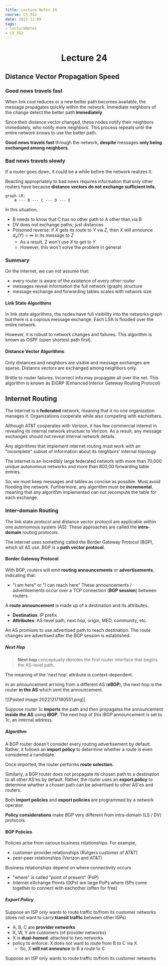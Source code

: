 ```yaml
---
title: Lecture Notes 24
course: CS_352
date: 2022-12-09
tags: 
- lectureNotes
- CS_352
---
```


<center><h1>Lecture 24</h1></center>

## Distance Vector Propagation Speed

### Good news travels fast
When link cost reduces or a new better path becomes available, the message propagates quickly within the network. Immediate neighbors of the change detect the better path **immediately**.

Since their distance vector changed, these nodes notify their neighbors immediately, who notify more neighbors. This process repeats until the entire network knows to use the better path.

**Good news travels fast** through the network, **despite** messages **only being exchanged among neighbors**.

### Bad news travels slowly
If a router goes down, it could be a while before the network realizes it.

Reacting appropriately to bad news requires information that only other routers have because **distance vectors do not exchange sufficient info.**

```mermaid
graph LR;
	A --- B --- C --- D --- E
```

In this situation, 
- B needs to know that C has no other path to A other than via B
- DV does not exchange paths; just distances
- Poisoned reverse: if $X$ gets its route to $Y$ via $Z$, then $X$ will announce $d_x(Y)=\infty$ in its message to $Z$
	- As a result, Z won't use $X$ to get to $Y$
	- However, this won't solve the problem in general

### Summary
On the internet, we can not assume that:
- every router is aware of the existence of every other router
- messages reveal information the full network (graph) structure
- message exchange and forwarding tables scales with network size

#### Link State Algorithms
In link state algorithms, the nodes have full visibility into the networks graph but there is a copious message exchange. Each LSA is flooded over the entire network.

However, it is robust to network changes and failures. This algorithm is known as OSPF (open shortest path first).

#### Distance Vector Algorithms
Only distances and neighbors are visible and message exchanges are sparse. Distance vectors are exchanged among neighbors only.

Brittle to router failures. Incorrect info may propagate all over the net. This algorithm is known as EIGRP (Enhanced Interior Gateway Routing Protocol)

## Internet Routing
The internet is a **federated** network, meaning that it no one organization manages it. Organizations cooperate while also competing with eachothers.

Although AT&T cooperates with Verizon, it has few commercial interest in revealing its internal network structuer to Verizon. As a result, any message exchanges should not reveal internal network details.

Any algorithms that implement internet routing must work with an "incomplete" subset of information about its neighbors' internal topology.

The internet is an incredibly large federated network with more than 70,000 unique autonomous networks and more than 800,00 forwarding table entries.

So, we must keep messages and tables as concise as possible. Must avoid flooding the network. Furthermore, any algorithm must be **incremental**, meaning that any algorithm implemented can not recompute the table for each exchange.

### Inter-domain Routing
The link state protocol and distance vector protocol are applicable within one autonomous system (AS). These approaches are called the **intra-domain** routing protocols.

The internet uses something called the Border Gateway Protocol (BGP), which all AS use. BGP is a **path vector protocol**.

#### Border Gateway Protocol
With BGP, routers will emit **routing announcements** or **advertisements**, indicating that:
- "I am here" or "I can reach here"
These announcements / advertisements occur over a TCP connection (**BGP session**) between routers.

A **route announcement** is made up of a destination and its attributes.
- **Destination**: IP prefix
- **Attributes**: AS-level path, next hop, origin, MED, community, etc.

An AS promises to use advertised path to reach destination. The route changes are advertised after the BGP session is established.

##### Next Hop
> **Next hop** conceptually denotes the first router interface that begins the AS-level path.

The meaning of the 'next hop' attribute is context-dependent.

In an announcement arriving from a different AS (**eBGP**), the next hop is the router **in the AS** which sent the announcement.

![[Pasted image 20221217180551.png]]

Suppose router 1c **imports** the path and then propagates the announcement **inside the AS** using **iBGP**. The next hop of this iBGP announcement is set to 1c, an internal address.

##### Algorithm
A BGP router doesn't consider every routing advertisement by default. Rather, it follows an **import policy** to determine whether a route is even considered a candidate.

Once imported, the router performs **route selection.**

Similarly, a BGP router does not propagate its chosen path to a destination to all other AS'es by default. Rather, the router uses an **export policy** to determine whether a chosen path can be advertised to other AS'es and routers.

Both **import policies** and **export policies** are programmed by a network operator.

**Policy considerations** make BGP very different from intra-domain (LS / DV) protocols.

#### BGP Policies
Policies arise from various business relationships. For example,
- customer-provider relationships (Rutgers customer of AT&T)
- peer-peer relationships (Verizon and AT&T)

Business relationships depend on where connectivity occurs
- "where" is called "point of present" (PoP)
- Internet eXchange Points (IXPs) are large PoPs where ISPs come together to connect with eachother (often for free)

##### Export Policy
Suppose an ISP only wants to route traffic to/from its customer networks (does not want to carry **transit traffic** between other ISPs)
- A, B, C are **provider networks**
- X, W, Y are customers (of provider networks)
- X is **dual-homed**: attached to two networks
- policy to enforce: X does not want to route from B to C via X
	- So, X **will not announce** to B a route to C

Suppose an ISP only wants to route traffic to/from its customer networks

